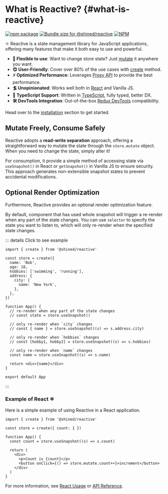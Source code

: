 # What is Reactive? {#what-is-reactive}

<a href="https://npmjs.com/package/@shined/reactive"><img src="https://img.shields.io/npm/v/@shined/reactive.svg" alt="npm package"></a>
<a href="https://pkg-size.dev/@shined/reactive"><img src="https://pkg-size.dev/badge/bundle/17299" title="Bundle size for @shined/reactive"></a>
<a href="https://github.com/sheinsight/reactive/blob/main/LICENSE"><img alt="NPM" src="https://img.shields.io/npm/l/%40shined%2Freactive"></a>

⚛️ Reactive is a state management library for JavaScript applications, offering many features that make it both easy to use and powerful.

- **🧩 Flexible to use**: Want to change store state? Just [mutate](/reference/api#mutate) it anywhere you want.
- **😊 User-Friendly**: Cover over 80% of the use cases with [create](/reference/api#create) method.
- **⚡️ Optimized Performance**: Leverages [Proxy API](https://developer.mozilla.org/en-US/docs/Web/JavaScript/Reference/Global_Objects/Proxy) to provide the best performance.
- **🏄 Unopinionated**: Works well both in [React](https://react.dev/) and Vanilla JS.
- **🦄 TypeScript Support**: Written in [TypeScript](https://www.typescriptlang.org/), fully typed, better DX.
- **🛠️ DevTools Integration**: Out-of-the-box [Redux DevTools](https://github.com/reduxjs/redux-devtools#redux-devtools) compatibility.

Head over to the [installation](/installation) section to get started.

## Mutate Freely, Consume Safely

Reactive adopts a **read-write separation** approach, offering a straightforward way to mutate the state through the `store.mutate` object. When you need to change the state, simply alter it!

For consumption, it provide a simple method of accessing state via `useSnapshot()` in React or `getSnapshot()` in Vanilla JS to ensure security. This approach generates non-extensible snapshot states to prevent accidental modifications.

## Optional Render Optimization

Furthermore, Reactive provides an optional render optimization feature.

By default, component that has used whole snapshot will trigger a re-render when any part of the state changes. You can use `selector` to specify the state you want to listen to, which will only re-render when the specified state changes.

::: details Click to see example

```tsx
import { create } from '@shined/reactive'

const store = create({
  name: 'Bob',
  age: 18,
  hobbies: ['swimming', 'running'],
  address: {
    city: {
      name: 'New York',
    },
  },
})

function App() {
  // re-render when any part of the state changes
  // const state = store.useSnapshot()

  // only re-render when `city` changes
  // const { name } = store.useSnapshot((s) => s.address.city)

  // only re-render when `hobbies` changes
  // const [hobby1, hobby2] = store.useSnapshot((s) => s.hobbies)

  // only re-render when `name` changes
  const name = store.useSnapshot((s) => s.name)

  return <div>{name}</div>
}

export default App
```

:::

### Example of React ⚛️

Here is a simple example of using Reactive in a React application.

```tsx
import { create } from '@shined/reactive'

const store = create({ count: 1 })

function App() {
  const count = store.useSnapshot((s) => s.count)

  return (
    <div>
      <p>Count is {count}</p>
      <button onClick={() => store.mutate.count++}>increment</button>
    </div>
  )
}
```

For more information, see [React Usage](/usage/react) or [API Reference](/reference/api).
